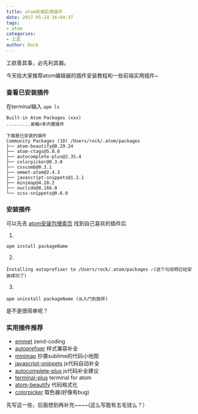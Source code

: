 ```yaml
---
title: atom前端实用插件
date: 2017-05-24 16:04:37
tags:
- atom
categories:
- 工具
author: Rock
---
```



工欲善其事，必先利其器。

今天给大家推荐atom编辑器的插件安装教程和一些前端实用插件~

### 查看已安装插件

在terminal输入 
`
apm ls
`


```
Built-in Atom Packages (xxx)
.........省略n多内置插件

下面是已安装的插件
Community Packages (10) /Users/rock/.atom/packages
├── atom-beautify@0.29.24
├── atom-ctags@5.0.0
├── autocomplete-plus@2.35.4
├── colorpicker@0.3.0
├── csscomb@0.3.1
├── emmet-atom@2.4.3
├── javascript-snippets@1.2.1
├── minimap@4.28.2
├── nuclide@0.166.0
└── scss-snippets@0.6.0
```

### 安装插件

可以先去
[atom安装包搜索页](https://atom.io/packages)
找到自己喜欢的插件后

1.
`
apm install packageName
`

2.
```
Installing autoprefixer to /Users/rock/.atom/packages ✓(这个勾说明已经安装成功了)
```

3.
`
apm uninstall packageName (从入门到放弃)
`

是不是很简单呢？



### 实用插件推荐

*    [emmet](https://atom.io/packages/emmet)
		zend-coding
*    [autoprefixer](https://atom.io/packages/autoprefixer)
		样式兼容补全
*    [minimap](https://atom.io/packages/minimap)
		抄袭sublime的代码小地图
*    [javascript-snippets](https://atom.io/packages/javascript-snippets)
		js代码自动补全
*    [autocomplete-plus](https://atom.io/packages/autocomplete-plus)
		js代码补全建议
*    [terminal-plus](https://atom.io/packages/terminal-plus)
		terminal for atom
*    [atom-beautify](https://atom.io/packages/atom-beautify)
		代码格式化
*    [colorpicker](https://atom.io/packages/colorpicker)
		取色器(好像有bug)


先写这一些，后面想到再补充~~~~(这么写能有五毛钱么？）


		




